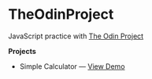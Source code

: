 # TheOdinProject

JavaScript practice with <a href="http://www.theodinproject.com/home">The Odin Project</a>

<b>Projects</b>
<ul>
<li>Simple Calculator &mdash; <a href="http://somedayicarus.github.io/TheOdinProject/">View Demo</a></li>
</u>
